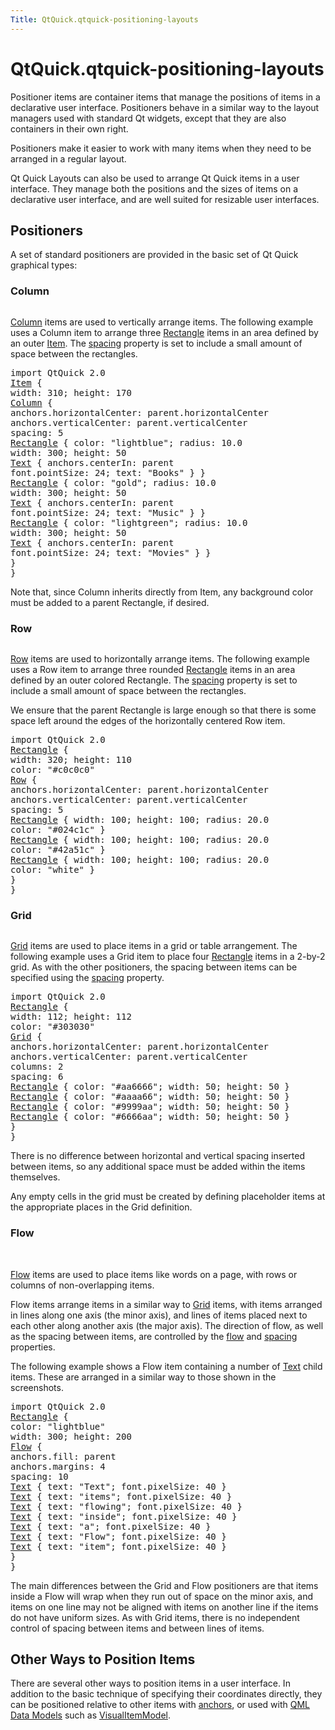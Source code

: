 ```yaml
---
Title: QtQuick.qtquick-positioning-layouts
---
```


# QtQuick.qtquick-positioning-layouts

<span class="subtitle"></span>
<!-- $$$qtquick-positioning-layouts.html-description -->
<p>Positioner items are container items that manage the positions of items in a declarative user interface. Positioners behave in a similar way to the layout managers used with standard Qt widgets, except that they are also containers in their own right.</p>
<p>Positioners make it easier to work with many items when they need to be arranged in a regular layout.</p>
<p>Qt Quick Layouts can also be used to arrange Qt Quick items in a user interface. They manage both the positions and the sizes of items on a declarative user interface, and are well suited for resizable user interfaces.</p>
<h2>Positioners</h2>
<p>A set of standard positioners are provided in the basic set of Qt Quick graphical types:</p>
<h3>Column</h3>
<p><img src="https://developer.ubuntu.com/static/devportal_uploaded/e328dcc0-4c29-4aff-95a8-6e2ccd37290a-../qtquick-positioning-layouts/images/qml-column.png" alt="" /></p>
<p><a href="QtQuick.Column.md">Column</a> items are used to vertically arrange items. The following example uses a Column item to arrange three <a href="QtQuick.Rectangle.md">Rectangle</a> items in an area defined by an outer <a href="QtQuick.Item.md">Item</a>. The <a href="QtQuick.Column.md#spacing-prop">spacing</a> property is set to include a small amount of space between the rectangles.</p>
<pre class="qml">import QtQuick 2.0
<span class="type"><a href="QtQuick.Item.md">Item</a></span> {
<span class="name">width</span>: <span class="number">310</span>; <span class="name">height</span>: <span class="number">170</span>
<span class="type"><a href="QtQuick.Column.md">Column</a></span> {
<span class="name">anchors</span>.horizontalCenter: <span class="name">parent</span>.<span class="name">horizontalCenter</span>
<span class="name">anchors</span>.verticalCenter: <span class="name">parent</span>.<span class="name">verticalCenter</span>
<span class="name">spacing</span>: <span class="number">5</span>
<span class="type"><a href="QtQuick.Rectangle.md">Rectangle</a></span> { <span class="name">color</span>: <span class="string">&quot;lightblue&quot;</span>; <span class="name">radius</span>: <span class="number">10.0</span>
<span class="name">width</span>: <span class="number">300</span>; <span class="name">height</span>: <span class="number">50</span>
<span class="type"><a href="QtQuick.Text.md">Text</a></span> { <span class="name">anchors</span>.centerIn: <span class="name">parent</span>
<span class="name">font</span>.pointSize: <span class="number">24</span>; <span class="name">text</span>: <span class="string">&quot;Books&quot;</span> } }
<span class="type"><a href="QtQuick.Rectangle.md">Rectangle</a></span> { <span class="name">color</span>: <span class="string">&quot;gold&quot;</span>; <span class="name">radius</span>: <span class="number">10.0</span>
<span class="name">width</span>: <span class="number">300</span>; <span class="name">height</span>: <span class="number">50</span>
<span class="type"><a href="QtQuick.Text.md">Text</a></span> { <span class="name">anchors</span>.centerIn: <span class="name">parent</span>
<span class="name">font</span>.pointSize: <span class="number">24</span>; <span class="name">text</span>: <span class="string">&quot;Music&quot;</span> } }
<span class="type"><a href="QtQuick.Rectangle.md">Rectangle</a></span> { <span class="name">color</span>: <span class="string">&quot;lightgreen&quot;</span>; <span class="name">radius</span>: <span class="number">10.0</span>
<span class="name">width</span>: <span class="number">300</span>; <span class="name">height</span>: <span class="number">50</span>
<span class="type"><a href="QtQuick.Text.md">Text</a></span> { <span class="name">anchors</span>.centerIn: <span class="name">parent</span>
<span class="name">font</span>.pointSize: <span class="number">24</span>; <span class="name">text</span>: <span class="string">&quot;Movies&quot;</span> } }
}
}</pre>
<p>Note that, since Column inherits directly from Item, any background color must be added to a parent Rectangle, if desired.</p>
<h3>Row</h3>
<p><img src="https://developer.ubuntu.com/static/devportal_uploaded/aaf2e0d6-5ed5-4886-bab0-4fa5b1eaa777-../qtquick-positioning-layouts/images/qml-row.png" alt="" /></p>
<p><a href="QtQuick.Row.md">Row</a> items are used to horizontally arrange items. The following example uses a Row item to arrange three rounded <a href="QtQuick.Rectangle.md">Rectangle</a> items in an area defined by an outer colored Rectangle. The <a href="QtQuick.Row.md#spacing-prop">spacing</a> property is set to include a small amount of space between the rectangles.</p>
<p>We ensure that the parent Rectangle is large enough so that there is some space left around the edges of the horizontally centered Row item.</p>
<pre class="qml">import QtQuick 2.0
<span class="type"><a href="QtQuick.Rectangle.md">Rectangle</a></span> {
<span class="name">width</span>: <span class="number">320</span>; <span class="name">height</span>: <span class="number">110</span>
<span class="name">color</span>: <span class="string">&quot;#c0c0c0&quot;</span>
<span class="type"><a href="QtQuick.Row.md">Row</a></span> {
<span class="name">anchors</span>.horizontalCenter: <span class="name">parent</span>.<span class="name">horizontalCenter</span>
<span class="name">anchors</span>.verticalCenter: <span class="name">parent</span>.<span class="name">verticalCenter</span>
<span class="name">spacing</span>: <span class="number">5</span>
<span class="type"><a href="QtQuick.Rectangle.md">Rectangle</a></span> { <span class="name">width</span>: <span class="number">100</span>; <span class="name">height</span>: <span class="number">100</span>; <span class="name">radius</span>: <span class="number">20.0</span>
<span class="name">color</span>: <span class="string">&quot;#024c1c&quot;</span> }
<span class="type"><a href="QtQuick.Rectangle.md">Rectangle</a></span> { <span class="name">width</span>: <span class="number">100</span>; <span class="name">height</span>: <span class="number">100</span>; <span class="name">radius</span>: <span class="number">20.0</span>
<span class="name">color</span>: <span class="string">&quot;#42a51c&quot;</span> }
<span class="type"><a href="QtQuick.Rectangle.md">Rectangle</a></span> { <span class="name">width</span>: <span class="number">100</span>; <span class="name">height</span>: <span class="number">100</span>; <span class="name">radius</span>: <span class="number">20.0</span>
<span class="name">color</span>: <span class="string">&quot;white&quot;</span> }
}
}</pre>
<h3>Grid</h3>
<p><img src="https://developer.ubuntu.com/static/devportal_uploaded/add93159-9096-4956-bf9a-3ace63ba14bf-../qtquick-positioning-layouts/images/qml-grid-spacing.png" alt="" /></p>
<p><a href="QtQuick.Grid.md">Grid</a> items are used to place items in a grid or table arrangement. The following example uses a Grid item to place four <a href="QtQuick.Rectangle.md">Rectangle</a> items in a 2-by-2 grid. As with the other positioners, the spacing between items can be specified using the <a href="QtQuick.Grid.md#spacing-prop">spacing</a> property.</p>
<pre class="qml">import QtQuick 2.0
<span class="type"><a href="QtQuick.Rectangle.md">Rectangle</a></span> {
<span class="name">width</span>: <span class="number">112</span>; <span class="name">height</span>: <span class="number">112</span>
<span class="name">color</span>: <span class="string">&quot;#303030&quot;</span>
<span class="type"><a href="QtQuick.Grid.md">Grid</a></span> {
<span class="name">anchors</span>.horizontalCenter: <span class="name">parent</span>.<span class="name">horizontalCenter</span>
<span class="name">anchors</span>.verticalCenter: <span class="name">parent</span>.<span class="name">verticalCenter</span>
<span class="name">columns</span>: <span class="number">2</span>
<span class="name">spacing</span>: <span class="number">6</span>
<span class="type"><a href="QtQuick.Rectangle.md">Rectangle</a></span> { <span class="name">color</span>: <span class="string">&quot;#aa6666&quot;</span>; <span class="name">width</span>: <span class="number">50</span>; <span class="name">height</span>: <span class="number">50</span> }
<span class="type"><a href="QtQuick.Rectangle.md">Rectangle</a></span> { <span class="name">color</span>: <span class="string">&quot;#aaaa66&quot;</span>; <span class="name">width</span>: <span class="number">50</span>; <span class="name">height</span>: <span class="number">50</span> }
<span class="type"><a href="QtQuick.Rectangle.md">Rectangle</a></span> { <span class="name">color</span>: <span class="string">&quot;#9999aa&quot;</span>; <span class="name">width</span>: <span class="number">50</span>; <span class="name">height</span>: <span class="number">50</span> }
<span class="type"><a href="QtQuick.Rectangle.md">Rectangle</a></span> { <span class="name">color</span>: <span class="string">&quot;#6666aa&quot;</span>; <span class="name">width</span>: <span class="number">50</span>; <span class="name">height</span>: <span class="number">50</span> }
}
}</pre>
<p>There is no difference between horizontal and vertical spacing inserted between items, so any additional space must be added within the items themselves.</p>
<p>Any empty cells in the grid must be created by defining placeholder items at the appropriate places in the Grid definition.</p>
<h3>Flow</h3>
<p><img src="https://developer.ubuntu.com/static/devportal_uploaded/0e38523a-8fe5-4e7b-8e5b-c6f426e08fad-../qtquick-positioning-layouts/images/qml-flow-text1.png" alt="" /> <img src="https://developer.ubuntu.com/static/devportal_uploaded/2e05ad7e-da68-4209-9236-26e9e479bc36-../qtquick-positioning-layouts/images/qml-flow-text2.png" alt="" /></p>
<p><a href="QtQuick.Flow.md">Flow</a> items are used to place items like words on a page, with rows or columns of non-overlapping items.</p>
<p>Flow items arrange items in a similar way to <a href="QtQuick.Grid.md">Grid</a> items, with items arranged in lines along one axis (the minor axis), and lines of items placed next to each other along another axis (the major axis). The direction of flow, as well as the spacing between items, are controlled by the <a href="QtQuick.Flow.md#flow-prop">flow</a> and <a href="QtQuick.Flow.md#spacing-prop">spacing</a> properties.</p>
<p>The following example shows a Flow item containing a number of <a href="QtQuick.Text.md">Text</a> child items. These are arranged in a similar way to those shown in the screenshots.</p>
<pre class="qml">import QtQuick 2.0
<span class="type"><a href="QtQuick.Rectangle.md">Rectangle</a></span> {
<span class="name">color</span>: <span class="string">&quot;lightblue&quot;</span>
<span class="name">width</span>: <span class="number">300</span>; <span class="name">height</span>: <span class="number">200</span>
<span class="type"><a href="QtQuick.Flow.md">Flow</a></span> {
<span class="name">anchors</span>.fill: <span class="name">parent</span>
<span class="name">anchors</span>.margins: <span class="number">4</span>
<span class="name">spacing</span>: <span class="number">10</span>
<span class="type"><a href="QtQuick.Text.md">Text</a></span> { <span class="name">text</span>: <span class="string">&quot;Text&quot;</span>; <span class="name">font</span>.pixelSize: <span class="number">40</span> }
<span class="type"><a href="QtQuick.Text.md">Text</a></span> { <span class="name">text</span>: <span class="string">&quot;items&quot;</span>; <span class="name">font</span>.pixelSize: <span class="number">40</span> }
<span class="type"><a href="QtQuick.Text.md">Text</a></span> { <span class="name">text</span>: <span class="string">&quot;flowing&quot;</span>; <span class="name">font</span>.pixelSize: <span class="number">40</span> }
<span class="type"><a href="QtQuick.Text.md">Text</a></span> { <span class="name">text</span>: <span class="string">&quot;inside&quot;</span>; <span class="name">font</span>.pixelSize: <span class="number">40</span> }
<span class="type"><a href="QtQuick.Text.md">Text</a></span> { <span class="name">text</span>: <span class="string">&quot;a&quot;</span>; <span class="name">font</span>.pixelSize: <span class="number">40</span> }
<span class="type"><a href="QtQuick.Text.md">Text</a></span> { <span class="name">text</span>: <span class="string">&quot;Flow&quot;</span>; <span class="name">font</span>.pixelSize: <span class="number">40</span> }
<span class="type"><a href="QtQuick.Text.md">Text</a></span> { <span class="name">text</span>: <span class="string">&quot;item&quot;</span>; <span class="name">font</span>.pixelSize: <span class="number">40</span> }
}
}</pre>
<p>The main differences between the Grid and Flow positioners are that items inside a Flow will wrap when they run out of space on the minor axis, and items on one line may not be aligned with items on another line if the items do not have uniform sizes. As with Grid items, there is no independent control of spacing between items and between lines of items.</p>
<h2>Other Ways to Position Items</h2>
<p>There are several other ways to position items in a user interface. In addition to the basic technique of specifying their coordinates directly, they can be positioned relative to other items with <a href="QtQuick.qtquick-positioning-anchors.md#anchor-layout">anchors</a>, or used with <a href="QtQuick.qtquick-modelviewsdata-modelview.md#qml-data-models">QML Data Models</a> such as <a href="QtQuick.qtquick-modelviewsdata-modelview.md#visualitemmodel">VisualItemModel</a>.</p>
<!-- @@@qtquick-positioning-layouts.html -->
